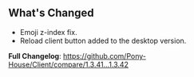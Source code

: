 ## What's Changed

- Emoji z-index fix.
- Reload client button added to the desktop version.

**Full Changelog**: https://github.com/Pony-House/Client/compare/1.3.41...1.3.42
